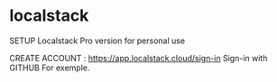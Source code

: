 # localstack
SETUP Localstack Pro version for personal use


CREATE ACCOUNT :
https://app.localstack.cloud/sign-in 
Sign-in with GITHUB For exemple.
